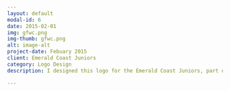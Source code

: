 ```yaml
---
layout: default
modal-id: 6
date: 2015-02-01
img: gfwc.png
img-thumb: gfwc.png
alt: image-alt
project-date: Febuary 2015
client: Emerald Coast Juniors
category: Logo Design
description: I designed this logo for the Emerald Coast Juniors, part of the General Federation of Women's Club network. The group is targeting young girls and parents aiming to promote volunteering, developing young women, and improving the community. I provided a mini brand style guide with different logo treatments and brand colors. Here are the main logo (top) alternate badge style logo in full color and in one color. 

---
```

